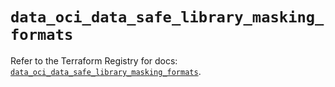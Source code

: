 # `data_oci_data_safe_library_masking_formats`

Refer to the Terraform Registry for docs: [`data_oci_data_safe_library_masking_formats`](https://registry.terraform.io/providers/hashicorp/oci/7.19.0/docs/data-sources/data_safe_library_masking_formats).

